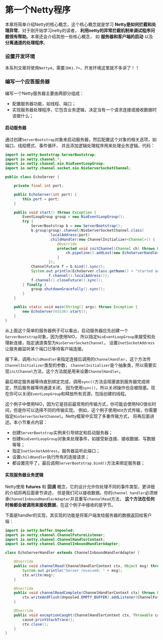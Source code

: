 第一个Netty程序
=================================================
本章将简单介绍Netty的核心概念，这个核心概念就是学习 **Netty是如何拦截和处理异常**，对于刚开始学习netty的读者，
**利用netty的异常拦截机制来调试程序问题很有帮助**。本章还会介绍其他一些核心概念，
如 **服务器和客户端的启动** 以及 **分离通道的处理程序**。


### 设置开发环境
本系列文章将使用`Netty4`，需要`JDK1.7+`，开发环境这里就不多讲了！！

### 编写一个应答服务器
编写一个Netty服务器主要由两部分组成：
+ 配置服务器功能，如线程、端口；
+ 实现服务器处理程序，它包含业务逻辑，决定当有一个请求连接或接收数据时该做什么；

#### 启动服务器
通过创建`ServerBootstrap`对象来启动服务器，然后配置这个对象的相关选项，如端口、线程模式、事件循环，
并且添加逻辑处理程序用来处理业务逻辑。代码：
```java
import io.netty.bootstrap.ServerBootstrap;
import io.netty.channel.*;
import io.netty.channel.nio.NioEventLoopGroup;
import io.netty.channel.socket.nio.NioServerSocketChannel;

public class EchoServer {

    private final int port;

    public EchoServer(int port) {
        this.port = port;
    }

    public void start() throws Exception {
        EventLoopGroup group = new NioEventLoopGroup();
        try {
            ServerBootstrap b = new ServerBootstrap();
            b.group(group).channel(NioServerSocketChannel.class)
                    .localAddress(port)
                    .childHandler(new ChannelInitializer<Channel>() {
                        @Override
                        protected void initChannel(Channel ch) throws Exception {
                            ch.pipeline().addLast(new EchoServerHandler());
                        }
                    });
            ChannelFuture f = b.bind().sync();
            System.out.println(EchoServer.class.getName() + "started and listen on " +
                    f.channel().localAddress());
            f.channel().closeFuture().sync();
        } finally {
            group.shutdownGracefully().sync();
        }
    }

    public static void main(String[] args) throws Exception {
        new EchoServer(65536).start();
    }
}
```
从上面这个简单的服务器例子可以看出，启动服务器应先创建一个`ServerBootstrap`对象，因为使用NIO，
所以指定`NioEventLoopGroup`来接受和处理新连接，指定通道类型为`NioServerSocketChannel`，
设置`InetSocketAddress`让服务器监听某个端口已等待客户端连接。

接下来，调用`childHandler`来指定连接后调用的`ChannelHandler`，这个方法传`ChannelInitializer`类型的参数，
`ChannelInitializer`是个抽象类，所以需要实现`initChannel`方法，这个方法就是用来设置`ChannelHandler`。

最后绑定服务器等待直到绑定完成，调用`sync()`方法会阻塞直到服务器完成绑定，然后服务器等待通道关闭，
因为使用`sync()`，所以关闭操作也会被阻塞。现在你可以关闭`EventLoopGroup`和释放所有资源，包括创建的线程。

这个例子中使用NIO，因为它是目前最常用的传输方式，你可能会使用NIO很长时间，但是你可以选择不同的传输实现。
例如，这个例子使用`NIO`方式传输，你需要指定`NioServerSocketChannel`。Netty框架中实现了多重传输方式，
将再后面讲述。本小节重点内容：
+ 创建`ServerBootstrap`实例来引导绑定和启动服务器；
+ 创建`NioEventLoopGroup`对象来处理事件，如接受新连接、接收数据、写数据等等；
+ 指定`InetSocketAddress`，服务器监听此端口；
+ 设置`childHandler`执行所有的连接请求；
+ 都设置完毕了，最后调用`ServerBootstrap.bind()`方法来绑定服务器；

#### 实现服务器业务逻辑
Netty使用 **futures** 和 **回调** 概念，它的设计允许你处理不同的事件类型，更详细的介绍将再后面章节讲述，
但是我们可以接收数据。你的`channel handler`必须继承`ChannelInboundHandlerAdapter`并且重写`channelRead`方法，
**这个方法在任何时候都会被调用来接收数据**，在这个例子中接收的是字节。

下面是handler的实现，其实现的功能是将客户端发给服务器的数据返回给客户端：
```java
import io.netty.buffer.Unpooled;
import io.netty.channel.ChannelFutureListener;
import io.netty.channel.ChannelHandlerContext;
import io.netty.channel.ChannelInboundHandlerAdapter;

class EchoServerHandler extends ChannelInboundHandlerAdapter {

    @Override
    public void channelRead(ChannelHandlerContext ctx, Object msg) throws Exception {
        System.out.println("Server received: " + msg);
        ctx.write(msg);
    }

    @Override
    public void channelReadComplete(ChannelHandlerContext ctx) throws Exception {
        ctx.writeAndFlush(Unpooled.EMPTY_BUFFER).addListener(ChannelFutureListener.CLOSE);
    }

    @Override
    public void exceptionCaught(ChannelHandlerContext ctx, Throwable cause) throws Exception {
        cause.printStackTrace();
        ctx.close();
    }
}
```
